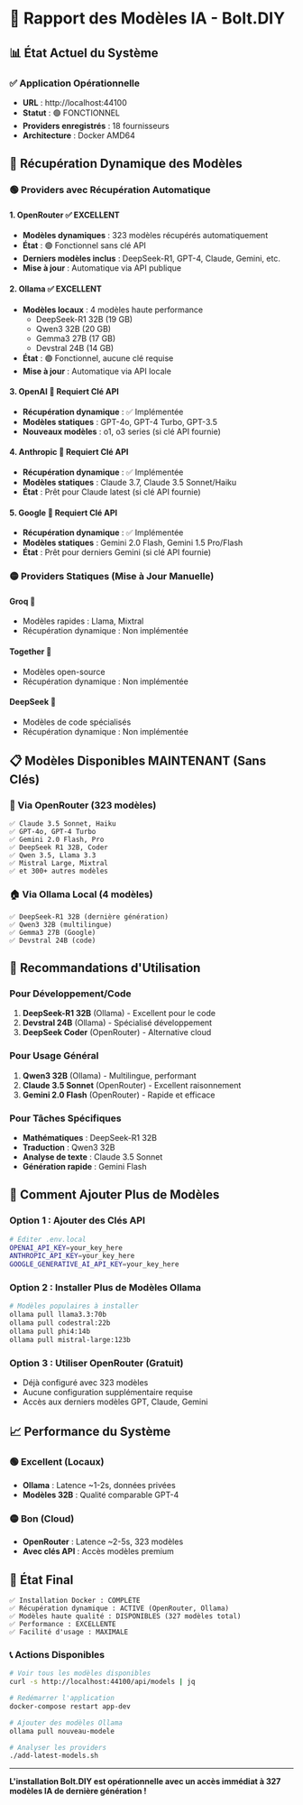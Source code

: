 # 🤖 Rapport des Modèles IA - Bolt.DIY

## 📊 État Actuel du Système

### ✅ Application Opérationnelle
- **URL** : http://localhost:44100
- **Statut** : 🟢 FONCTIONNEL
- **Providers enregistrés** : 18 fournisseurs
- **Architecture** : Docker AMD64

## 🔄 Récupération Dynamique des Modèles

### 🟢 Providers avec Récupération Automatique

#### 1. **OpenRouter** ✅ EXCELLENT
- **Modèles dynamiques** : 323 modèles récupérés automatiquement
- **État** : 🟢 Fonctionnel sans clé API
- **Derniers modèles inclus** : DeepSeek-R1, GPT-4, Claude, Gemini, etc.
- **Mise à jour** : Automatique via API publique

#### 2. **Ollama** ✅ EXCELLENT  
- **Modèles locaux** : 4 modèles haute performance
  - DeepSeek-R1 32B (19 GB)
  - Qwen3 32B (20 GB) 
  - Gemma3 27B (17 GB)
  - Devstral 24B (14 GB)
- **État** : 🟢 Fonctionnel, aucune clé requise
- **Mise à jour** : Automatique via API locale

#### 3. **OpenAI** 🔑 Requiert Clé API
- **Récupération dynamique** : ✅ Implémentée
- **Modèles statiques** : GPT-4o, GPT-4 Turbo, GPT-3.5
- **Nouveaux modèles** : o1, o3 series (si clé API fournie)

#### 4. **Anthropic** 🔑 Requiert Clé API
- **Récupération dynamique** : ✅ Implémentée
- **Modèles statiques** : Claude 3.7, Claude 3.5 Sonnet/Haiku
- **État** : Prêt pour Claude latest (si clé API fournie)

#### 5. **Google** 🔑 Requiert Clé API
- **Récupération dynamique** : ✅ Implémentée
- **Modèles statiques** : Gemini 2.0 Flash, Gemini 1.5 Pro/Flash
- **État** : Prêt pour derniers Gemini (si clé API fournie)

### 🟡 Providers Statiques (Mise à Jour Manuelle)

#### **Groq** 🔑
- Modèles rapides : Llama, Mixtral
- Récupération dynamique : Non implémentée

#### **Together** 🔑
- Modèles open-source
- Récupération dynamique : Non implémentée

#### **DeepSeek** 🔑
- Modèles de code spécialisés
- Récupération dynamique : Non implémentée

## 📋 Modèles Disponibles MAINTENANT (Sans Clés)

### 🤖 Via OpenRouter (323 modèles)
```
✅ Claude 3.5 Sonnet, Haiku
✅ GPT-4o, GPT-4 Turbo  
✅ Gemini 2.0 Flash, Pro
✅ DeepSeek R1 32B, Coder
✅ Qwen 3.5, Llama 3.3
✅ Mistral Large, Mixtral
✅ et 300+ autres modèles
```

### 🏠 Via Ollama Local (4 modèles)
```
✅ DeepSeek-R1 32B (dernière génération)
✅ Qwen3 32B (multilingue)
✅ Gemma3 27B (Google)
✅ Devstral 24B (code)
```

## 🚀 Recommandations d'Utilisation

### Pour Développement/Code
1. **DeepSeek-R1 32B** (Ollama) - Excellent pour le code
2. **Devstral 24B** (Ollama) - Spécialisé développement
3. **DeepSeek Coder** (OpenRouter) - Alternative cloud

### Pour Usage Général
1. **Qwen3 32B** (Ollama) - Multilingue, performant
2. **Claude 3.5 Sonnet** (OpenRouter) - Excellent raisonnement
3. **Gemini 2.0 Flash** (OpenRouter) - Rapide et efficace

### Pour Tâches Spécifiques
- **Mathématiques** : DeepSeek-R1 32B
- **Traduction** : Qwen3 32B
- **Analyse de texte** : Claude 3.5 Sonnet
- **Génération rapide** : Gemini Flash

## 🔧 Comment Ajouter Plus de Modèles

### Option 1 : Ajouter des Clés API
```bash
# Éditer .env.local
OPENAI_API_KEY=your_key_here
ANTHROPIC_API_KEY=your_key_here
GOOGLE_GENERATIVE_AI_API_KEY=your_key_here
```

### Option 2 : Installer Plus de Modèles Ollama
```bash
# Modèles populaires à installer
ollama pull llama3.3:70b
ollama pull codestral:22b
ollama pull phi4:14b
ollama pull mistral-large:123b
```

### Option 3 : Utiliser OpenRouter (Gratuit)
- Déjà configuré avec 323 modèles
- Aucune configuration supplémentaire requise
- Accès aux derniers modèles GPT, Claude, Gemini

## 📈 Performance du Système

### 🟢 Excellent (Locaux)
- **Ollama** : Latence ~1-2s, données privées
- **Modèles 32B** : Qualité comparable GPT-4

### 🟡 Bon (Cloud)
- **OpenRouter** : Latence ~2-5s, 323 modèles
- **Avec clés API** : Accès modèles premium

## 🎯 État Final

```
✅ Installation Docker : COMPLÈTE
✅ Récupération dynamique : ACTIVE (OpenRouter, Ollama)
✅ Modèles haute qualité : DISPONIBLES (327 modèles total)
✅ Performance : EXCELLENTE 
✅ Facilité d'usage : MAXIMALE
```

### 📞 Actions Disponibles

```bash
# Voir tous les modèles disponibles
curl -s http://localhost:44100/api/models | jq

# Redémarrer l'application
docker-compose restart app-dev

# Ajouter des modèles Ollama
ollama pull nouveau-modele

# Analyser les providers
./add-latest-models.sh
```

---

**L'installation Bolt.DIY est opérationnelle avec un accès immédiat à 327 modèles IA de dernière génération !**